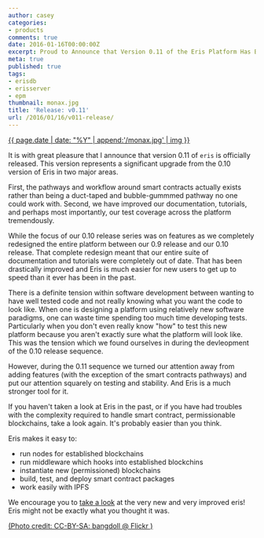 ```yaml
---
author: casey
categories:
- products
comments: true
date: 2016-01-16T00:00:00Z
excerpt: Proud to Announce that Version 0.11 of the Eris Platform Has Been Released.
meta: true
published: true
tags:
- erisdb
- erisserver
- epm
thumbnail: monax.jpg
title: 'Release: v0.11'
url: /2016/01/16/v011-release/
---
```


[{{ page.date | date: "%Y" | append:'/monax.jpg' | img }}](https://www.flickr.com/photos/29882791@N02/8300286720/)

It is with great pleasure that I announce that version 0.11 of `eris` is officially released. This version represents a significant upgrade from the 0.10 version of Eris in two major areas.

First, the pathways and workflow around smart contracts actually exists rather than being a duct-taped and bubble-gummmed pathway no one could work with. Second, we have improved our documentation, tutorials, and perhaps most importantly, our test coverage across the platform tremendously.

While the focus of our 0.10 release series was on features as we completely redesigned the entire platform between our 0.9 release and our 0.10 release. That complete redesign meant that our entire suite of documentation and tutorials were completely out of date. That has been drastically improved and Eris is much easier for new users to get up to speed than it ever has been in the past.

There is a definite tension within software development between wanting to have well tested code and not really knowing what you want the code to look like. When one is designing a platform using relatively new software paradigms, one can waste time spending too much time developing tests. Particularly when you don't even really know "how" to test this new platform because you aren't exactly sure what the platform will look like. This was the tension which we found ourselves in during the devleopment of the 0.10 release sequence.

However, during the 0.11 sequence we turned our attention away from adding features (with the exception of the smart contracts pathways) and put our attention squarely on testing and stability. And Eris is a much stronger tool for it.

If you haven't taken a look at Eris in the past, or if you have had troubles with the complexity required to handle smart contract, permissionable blockchains, take a look again. It's probably easier than you think.

Eris makes it easy to:

* run nodes for established blockchains
* run middleware which hooks into established blockchins
* instantiate new (permissioned) blockchains
* build, test, and deploy smart contract packages
* work easily with IPFS

We encourage you to [take a look](https://docs.erisindustries.com/) at the very new and very improved eris! Eris might not be exactly what you thought it was.

[(Photo credit: CC-BY-SA: bangdoll @ Flickr )](https://www.flickr.com/photos/bangdoll/)